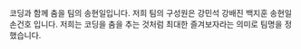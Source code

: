 코딩과 함께 춤을 팀의 송현일입니다.
저희 팀의 구성원은 강민석 강배진 백지훈 송현일 손건호 입니다.
저희는 코딩을 춤을 추는 것처럼 최대한 즐겨보자라는 의미로 팀명을 정했습니다.
